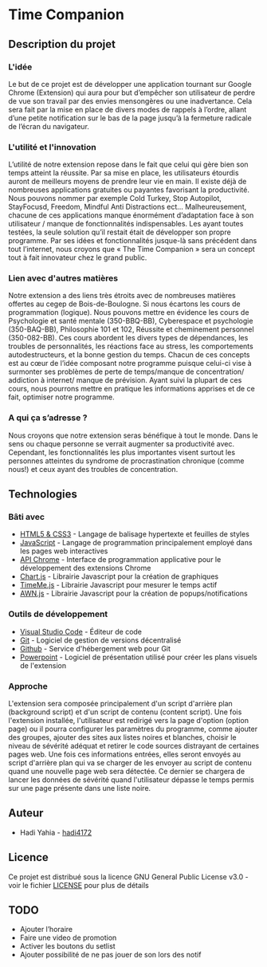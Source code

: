 # Time Companion

## Description du projet

### L'idée

Le but de ce projet est de développer une application tournant sur Google Chrome (Extension) qui aura pour but d’empêcher son utilisateur de perdre de vue son travail par des envies mensongères ou une inadvertance. Cela sera fait par la mise en place de divers modes de rappels à l’ordre, allant d’une petite notification sur le bas de la page jusqu’à la fermeture radicale de l’écran du navigateur.

### L'utilité et l'innovation

L’utilité de notre extension repose dans le fait que celui qui gère bien son temps atteint la réussite. Par sa mise en place, les utilisateurs étourdis auront de meilleurs moyens de prendre leur vie en main. Il existe déjà de nombreuses applications gratuites ou payantes favorisant la productivité. Nous pouvons nommer par exemple Cold Turkey, Stop Autopilot, StayFocusd, Freedom, Mindful Anti Distractions ect… Malheureusement, chacune de ces applications manque énormément d’adaptation face à son utilisateur / manque de fonctionnalités indispensables. Les ayant toutes testées, la seule solution qu’il restait était de développer son propre programme. Par ses idées et fonctionnalités jusque-là sans précédent dans tout l’internet, nous croyons que « The Time Companion » sera un concept tout à fait innovateur chez le grand public.

### Lien avec d'autres matières

Notre extension a des liens très étroits avec de nombreuses matières offertes au cegep de Bois-de-Boulogne. Si nous écartons les cours de programmation (logique). Nous pouvons mettre en évidence les cours de Psychologie et santé mentale (350-BBQ-BB), Cyberespace et psychologie (350-BAQ-BB), Philosophie 101 et 102, Réussite et cheminement personnel (350-082-BB).
Ces cours abordent les divers types de dépendances, les troubles de personnalités, les réactions face au stress, les comportements autodestructeurs, et la bonne gestion du temps. Chacun de ces concepts est au cœur de l’idée composant notre programme puisque celui-ci vise à surmonter ses problèmes de perte de temps/manque de concentration/ addiction à internet/ manque de prévision. Ayant suivi la plupart de ces cours, nous pourrons mettre en pratique les informations apprises et de ce fait, optimiser notre programme.

### A qui ça s’adresse ? 

Nous croyons que notre extension seras bénéfique à tout le monde. Dans le sens ou chaque personne se verrait augmenter sa productivité avec. Cependant, les fonctionnalités les plus importantes visent surtout les personnes atteintes du syndrome de procrastination chronique (comme nous!) et ceux ayant des troubles de concentration.

## Technologies

### Bâti avec

* [HTML5 & CSS3](https://www.w3.org/) - Langage de balisage hypertexte et feuilles de styles
* [JavaScript](https://developer.mozilla.org/fr/docs/Web/JavaScript) - Langage de programmation principalement employé dans les pages web interactives
* [API Chrome](https://developer.chrome.com/extensions/devguide) - Interface de programmation applicative pour le développement des extensions Chrome
* [Chart.js](https://www.chartjs.org/) - Librairie Javascript pour la création de graphiques
* [TimeMe.js](https://jasonzissman.github.io/time-me-demo/) - Librairie Javascript pour mesurer le temps actif
* [AWN.js](https://f3oall.github.io/awesome-notifications/) - Librairie Javascript pour la création de popups/notifications

### Outils de développement

* [Visual Studio Code](https://code.visualstudio.com/) - Éditeur de code
* [Git](https://git-scm.com/) - Logiciel de gestion de versions décentralisé
* [Github](https://github.com/) - Service d'hébergement web pour Git
* [Powerpoint](https://office.live.com/start/powerpoint.aspx) - Logiciel de présentation utilisé pour créer les plans visuels de l'extension

### Approche

L'extension sera composée principalement d'un script d'arrière plan (background script) et d'un script de contenu (content script). Une fois l'extension installée, l'utilisateur est redirigé vers la page d'option (option page) ou il pourra configurer les paramètres du programme, comme ajouter des groupes, ajouter des sites aux listes noires et blanches, choisir le niveau de sévérité adéquat et retirer le code sources distrayant de certaines pages web. Une fois ces informations entrées, elles seront envoyés au script d'arrière plan qui va se charger de les envoyer au script de contenu quand une nouvelle page web sera détectée. Ce dernier se chargera de lancer les données de sévérité quand l'utilisateur dépasse le temps permis sur une page présente dans une liste noire.

## Auteur

* Hadi Yahia - [hadi4172](https://github.com/hadi4172)

## Licence

Ce projet est distribué sous la licence GNU General Public License v3.0 - voir le fichier [LICENSE](LICENSE) pour plus de détails

## TODO 
* Ajouter l’horaire
* Faire une video de promotion
* Activer les boutons du setlist
* Ajouter possibilité de ne pas jouer de son lors des notif
